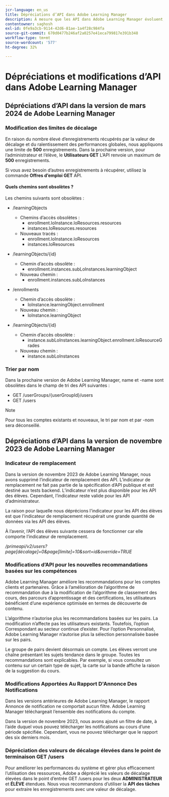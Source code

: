 ```yaml
---
jcr-language: en_us
title: Dépréciations d’API dans Adobe Learning Manager
description: À mesure que les API dans Adobe Learning Manager évoluent, elles sont régulièrement réorganisées ou mises à niveau. Lorsque les API évoluent, l’ancienne API est obsolète et finalement supprimée. Cette page contient les informations que vous devez connaître lors de la migration de versions d’API obsolètes vers des versions d’API plus récentes et plus stables.
contentowner: saghosh
exl-id: 0fe9a3cb-9114-42d6-81ae-1a4f28c984fa
source-git-commit: 670d0477b246af2a0257e41eca799817e391b348
workflow-type: tm+mt
source-wordcount: '577'
ht-degree: 32%

---
```


# Dépréciations et modifications d’API dans Adobe Learning Manager

## Dépréciations d’API dans la version de mars 2024 de Adobe Learning Manager

<!-- ### Changes in Rate Limits

With the next release of Adobe Learning Manager, we're restructuring API rate limits for new accounts. For existing accounts, only the Admin APIs will be rate-limited. After 90 days (about 3 months), we will restructure rate limits for all APIs, but existing accounts will be whitelisted according to current usage. Existing accounts need to revisit their learner API usage. 

For new accounts, if they want to increase the rate limits, they must contact the Customer Success team of ALM. 

#### Which APIs will be rate limited 

For new accounts, all Admin, Learner, and Search APIs will have rate limits and burst enforced.  

The API burst rate or burst limit refers to the maximum number of requests allowed to be made to an API in a short burst within a limited timeframe. 

The following table lists the rate and burst limits for the APIs.

<table>
    <tr>
        <th>API</th>
        <th>Number of requests-RPM</th>
        <th>Number of requests-Burst</th>
    </tr>
    <tr>
        <td>Admin</td>
        <td>5</td>
        <td>5</td>
    </tr>
    <tr>
        <td>Learner</td>
        <td>20</td>
        <td>5</td>
    </tr>
    <tr>
        <td>Search</td>
        <td>50</td>
        <td>5</td>
    </tr>
</table>
-->

### Modification des limites de décalage

En raison du nombre élevé d’enregistrements récupérés par la valeur de décalage et du ralentissement des performances globales, nous appliquons une limite de **500** enregistrements. Dans la prochaine version, pour l’administrateur et l’élève, le **Utilisateurs GET** L’API renvoie un maximum de **500** enregistrements.

Si vous avez besoin d’autres enregistrements à récupérer, utilisez la commande **Offres d’emploi GET** API.

<!--### Exclude paths 

At present, Learning Manager APIs follow a graph data structure, which allows you to fetch data by traversing the API model through includes. Even though you could traverse an API up to seven levels, fetching the data using a single API call is computationally expensive. 

We recommend that all existing and new customers make small calls multiple times instead of one large call. This approach will prevent unwanted data from being loaded in the call. 

We want to enforce these restrictions on new accounts and maintain a whitelist of existing accounts.-->

#### Quels chemins sont obsolètes ?

Les chemins suivants sont obsolètes :

* /learningObjects
   * Chemins d’accès obsolètes :
      * enrollment.loInstance.loResources.resources
      * instances.loResources.resources
   * Nouveaux tracés :
      * enrollment.loInstance.loResources
      * instances.loResources

* /learningObjects/{id}
   * Chemin d’accès obsolète :
      * enrollment.instances.subLoInstances.learningObject
   * Nouveau chemin :
      * enrollment.instances.subLoInstances

* /enrollments
   * Chemin d’accès obsolète :
      * loInstance.learningObject.enrollment
   * Nouveau chemin :
      * loInstance.learningObject

* /learningObjects/{id}
   * Chemin d’accès obsolète :
      * instance.subLoInstances.learningObject.enrollment.loResourceGrades
   * Nouveau chemin :
      * instance.subLoInstances

<!--### Instance summary count changes 

Currently, in the LO summary endpoint, you fetch the number of all possible instances. For example, for a course, you can view the number of enrollments and waitlists in the response for **GET /learningObjects/{loId}/instances/{loInstanceId}/summary**. You can then view the completionCount and enrollmentCount in the response. If the course is a VC or classroom, you can also view its seat limit and waitlist limit. 

The process of retrieving the completion and enrollment counts is computationally expensive, therefore the calculation is done on a request basis. If the data is not present in the cache, the data is reloaded, which is computationally intensive. If there are many users enrolling in a course, the counts will be large, and effectively impacts CPU performance. 

In the next release of Adobe Learning Manager, in the LO Instance summary endpoint, the completionCount, enrollmentCount, seatLimit, and waitlistCount are cached. The cached information persists till there are changes in enrollments or unenrollments. For counts exceeding 1000 enrollments, we'll assume the estimated counts, and invalidate the results for all existing and new accounts.

>[!NOTE]
>
>For counts, such as, completionCount, enrollmentCount, seatLimit, and waitlistCount exceeding1000, it's advisable to interpret them as estimates rather than precise figures, as these will be retrieved from cache.-->

### Trier par nom

Dans la prochaine version de Adobe Learning Manager, name et -name sont obsolètes dans le champ de tri des API suivantes :

* GET /userGroups/{userGroupId}/users
* GET /users

>[!NOTE]
>
>Pour tous les comptes existants et nouveaux, le tri par nom et par -nom sera déconseillé.


## Dépréciations d’API dans la version de novembre 2023 de Adobe Learning Manager

### Indicateur de remplacement

Dans la version de novembre 2023 de Adobe Learning Manager, nous avons supprimé l’indicateur de remplacement des API. L’indicateur de remplacement ne fait pas partie de la spécification d’API publique et est destiné aux tests backend. L’indicateur n’est plus disponible pour les API des élèves. Cependant, l’indicateur reste valide pour les API d’administrateur.

La raison pour laquelle nous déprécions l&#39;indicateur pour les API des élèves est que l&#39;indicateur de remplacement récupérait une grande quantité de données via les API des élèves.

À l’avenir, l’API des élèves suivante cessera de fonctionner car elle comporte l’indicateur de remplacement.

_/primeapi/v2/users?page[décalage]=0&amp;page[limite]=10&amp;sort=id&amp;override=TRUE_

### Modifications d’API pour les nouvelles recommandations basées sur les compétences

Adobe Learning Manager améliore les recommandations pour les comptes clients et partenaires. Grâce à l’amélioration de l’algorithme de recommandation due à la modification de l’algorithme de classement des cours, des parcours d’apprentissage et des certifications, les utilisateurs bénéficient d’une expérience optimisée en termes de découverte de contenu.

L’algorithme n’autorise plus les recommandations basées sur les pairs. La modification n’affecte pas les utilisateurs existants. Toutefois, l’option Correspondant au secteur continue d’exister. Pour l’option Personnalisé, Adobe Learning Manager n’autorise plus la sélection personnalisée basée sur les pairs.

Le groupe de pairs devient désormais un compte. Les élèves verront une chaîne présentant les sujets tendance dans le groupe. Toutes les recommandations sont explicables. Par exemple, si vous consultez un contenu sur un certain type de sujet, la carte sur la bande affiche la raison de la suggestion du cours.

### Modifications Apportées Au Rapport D&#39;Annonce Des Notifications

Dans les versions antérieures de Adobe Learning Manager, le rapport Annonce de notification ne comportait aucun filtre. Adobe Learning Manager téléchargeait l’ensemble des notifications du compte.

Dans la version de novembre 2023, nous avons ajouté un filtre de date, à l’aide duquel vous pouvez télécharger les notifications au cours d’une période spécifiée.  Cependant, vous ne pouvez télécharger que le rapport des six derniers mois.

### Dépréciation des valeurs de décalage élevées dans le point de terminaison GET /users

Pour améliorer les performances du système et gérer plus efficacement l’utilisation des ressources, Adobe a déprécié les valeurs de décalage élevées dans le point d’entrée GET /users pour les deux **ADMINISTRATEUR** et **ÉLÈVE** étendues. Nous vous recommandons d’utiliser la **API des tâches** pour extraire les enregistrements avec une valeur de décalage.

